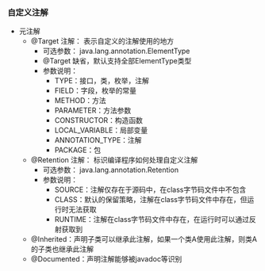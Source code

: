 ### 自定义注解
+ 元注解
    - @Target 注解： 表示自定义的注解使用的地方
        * 可选参数： java.lang.annotation.ElementType
        * @Target 缺省，默认支持全部ElementType类型
        * 参数说明：
            * TYPE：接口，类，枚举，注解
            * FIELD：字段，枚举的常量
            * METHOD：方法
            * PARAMETER：方法参数
            * CONSTRUCTOR：构造函数
            * LOCAL_VARIABLE：局部变量
            * ANNOTATION_TYPE：注解
            * PACKAGE：包
    - @Retention 注解： 标识编译程序如何处理自定义注解
        * 可选参数： java.lang.annotation.Retention
        * 参数说明：
            * SOURCE：注解仅存在于源码中，在class字节码文件中不包含
            * CLASS：默认的保留策略，注解在class字节码文件中存在，但运行时无法获取
            * RUNTIME：注解在class字节码文件中存在，在运行时可以通过反射获取到
    - @Inherited：声明子类可以继承此注解，如果一个类A使用此注解，则类A的子类也继承此注解
    - @Documented：声明注解能够被javadoc等识别